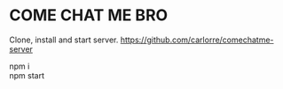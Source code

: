 # COME CHAT ME BRO

Clone, install and start server.
https://github.com/carlorre/comechatme-server

npm i  
npm start
